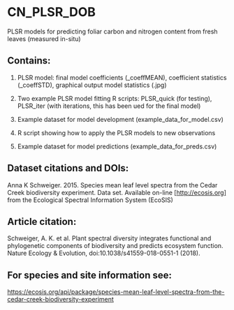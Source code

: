 # CN_PLSR_DOB
PLSR models for predicting foliar carbon and nitrogen content from fresh leaves
(measured in-situ)

## Contains:
1) PLSR model: final model coefficients (_coeffMEAN), coefficient statistics (_coeffSTD), graphical output model statistics (.jpg)

2) Two example PLSR model fitting R scripts: PLSR_quick (for testing), PLSR_iter (with iterations, this has been ued for the final model)

3) Example dataset for model development (example_data_for_model.csv)

4) R script showing how to apply the PLSR models to new observations 

5) Example dataset for model predictions (example_data_for_preds.csv)


## Dataset citations and DOIs:
Anna K Schweiger. 2015. Species mean leaf level spectra from the Cedar Creek biodiversity experiment. Data set. Available on-line [http://ecosis.org] from the Ecological Spectral Information System (EcoSIS)

## Article citation:
Schweiger, A. K. et al. Plant spectral diversity integrates functional and phylogenetic components of biodiversity and predicts ecosystem function. Nature Ecology & Evolution, doi:10.1038/s41559-018-0551-1 (2018).

## For species and site information see:
https://ecosis.org/api/package/species-mean-leaf-level-spectra-from-the-cedar-creek-biodiversity-experiment 

